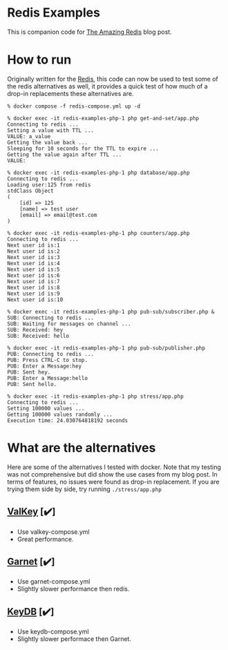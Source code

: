 # Redis Examples
This is companion code for [The Amazing Redis](https://medium.com/swlh/the-amazing-redis-620a621f3b2) blog post.

# How to run
Originally written for the [Redis](https://redis.io), this code can now be used to test some of the redis alternatives as well, it provides a quick test of how much of a drop-in replacements these alternatives are.

```
% docker compose -f redis-compose.yml up -d

% docker exec -it redis-examples-php-1 php get-and-set/app.php
Connecting to redis ...
Setting a value with TTL ...
VALUE: a_value
Getting the value back ...
Sleeping for 10 seconds for the TTL to expire ...
Getting the value again after TTL ...
VALUE:

% docker exec -it redis-examples-php-1 php database/app.php
Connecting to redis ...
Loading user:125 from redis
stdClass Object
(
    [id] => 125
    [name] => test user
    [email] => email@test.com
)

% docker exec -it redis-examples-php-1 php counters/app.php
Connecting to redis ...
Next user id is:1
Next user id is:2
Next user id is:3
Next user id is:4
Next user id is:5
Next user id is:6
Next user id is:7
Next user id is:8
Next user id is:9
Next user id is:10

% docker exec -it redis-examples-php-1 php pub-sub/subscriber.php &
SUB: Connecting to redis ...
SUB: Waiting for messages on channel ...
SUB: Received: hey
SUB: Received: hello

% docker exec -it redis-examples-php-1 php pub-sub/publisher.php
PUB: Connecting to redis ...
PUB: Press CTRL-C to stop.
PUB: Enter a Message:hey
PUB: Sent hey.
PUB: Enter a Message:hello
PUB: Sent hello.

% docker exec -it redis-examples-php-1 php stress/app.php
Connecting to redis ...
Setting 100000 values ...
Getting 100000 values randomly ...
Execution time: 24.030764818192 seconds

```

# What are the alternatives

Here are some of the alternatives I tested with docker. Note that my testing was not comprehensive but did show the use cases from my blog post. In terms of features, no issues
were found as drop-in replacement. If you are trying them side by side, try running `./stress/app.php`

## [ValKey](https://github.com/valkey-io/valkey) [✔️]
* Use valkey-compose.yml
* Great performance.

## [Garnet](https://github.com/microsoft/garnet) [✔️] 
* Use garnet-compose.yml
* Slightly slower performance then redis.

## [KeyDB](https://docs.keydb.dev/) [✔️]
* Use keydb-compose.yml
* Slightly slower performace then Garnet.
